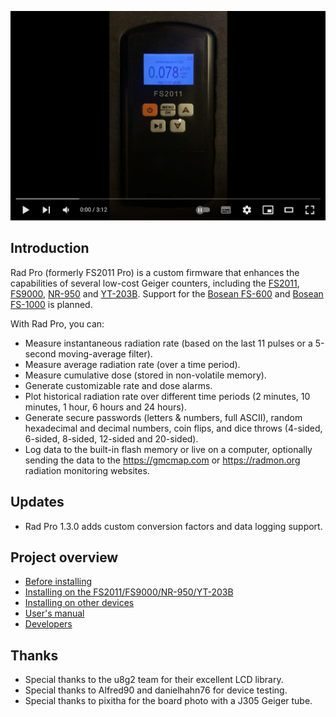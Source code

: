 [![Rad Pro Demonstration](docs/img/radpro-video.jpg)](https://www.youtube.com/watch?v=7dpVG1jSLn8)

## Introduction

Rad Pro (formerly FS2011 Pro) is a custom firmware that enhances the capabilities of several low-cost Geiger counters, including the [FS2011](https://www.amazon.com/s?k=fs2011), [FS9000](https://www.amazon.com/s?k=fs9000), [NR-950](https://www.amazon.com/s?k=nr950) and [YT-203B](https://www.amazon.com/s?k=yt-203b). Support for the [Bosean FS-600](https://www.bosean.net/products/nuclear_radiation_detector.html) and [Bosean FS-1000](https://www.bosean.net/products/FS-1000_nuclear_radiation_detector.html) is planned.

With Rad Pro, you can:

* Measure instantaneous radiation rate (based on the last 11 pulses or a 5-second moving-average filter).
* Measure average radiation rate (over a time period).
* Measure cumulative dose (stored in non-volatile memory).
* Generate customizable rate and dose alarms.
* Plot historical radiation rate over different time periods (2 minutes, 10 minutes, 1 hour, 6 hours and 24 hours).
* Generate secure passwords (letters & numbers, full ASCII), random hexadecimal and decimal numbers, coin flips, and dice throws (4-sided, 6-sided, 8-sided, 12-sided and 20-sided).
* Log data to the built-in flash memory or live on a computer, optionally sending the data to the https://gmcmap.com or https://radmon.org radiation monitoring websites.

## Updates

* Rad Pro 1.3.0 adds custom conversion factors and data logging support.

## Project overview

* [Before installing](docs/legal.md)
* [Installing on the FS2011/FS9000/NR-950/YT-203B](docs/install-fs2011.md)
* [Installing on other devices](docs/install-other.md)
* [User's manual](docs/manual.md)
* [Developers](docs/developers.md)

## Thanks

* Special thanks to the u8g2 team for their excellent LCD library.
* Special thanks to Alfred90 and danielhahn76 for device testing.
* Special thanks to pixitha for the board photo with a J305 Geiger tube.
